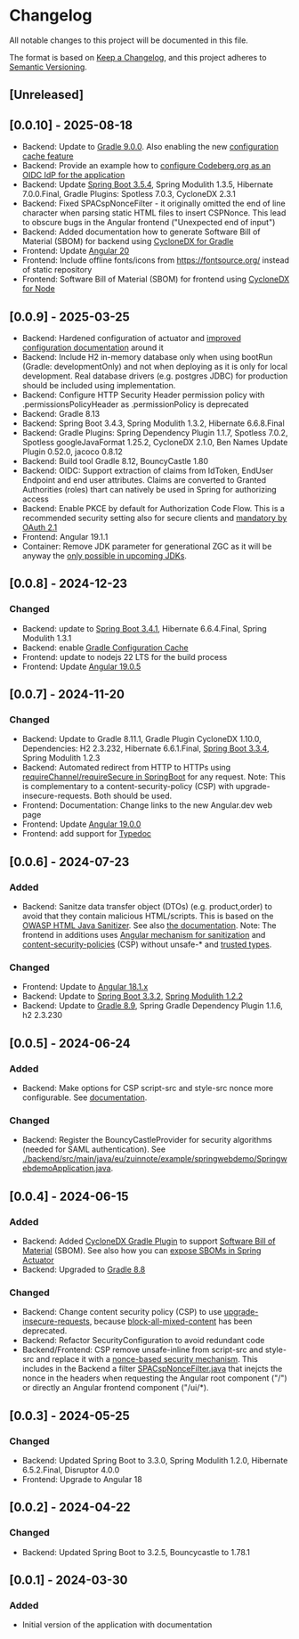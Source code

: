 # Changelog

All notable changes to this project will be documented in this file.

The format is based on [Keep a Changelog](https://keepachangelog.com/en/1.1.0/),
and this project adheres to [Semantic Versioning](https://semver.org/spec/v2.0.0.html).
## [Unreleased]

## [0.0.10] - 2025-08-18
* Backend: Update to [Gradle 9.0.0](https://docs.gradle.org/9.0.0/release-notes.html). Also enabling the new [configuration cache feature](https://docs.gradle.org/current/userguide/configuration_cache.html)
* Backend: Provide an example how to [configure Codeberg.org as an OIDC IdP for the application](./backend/docs/EXAMPLE-CODEBERG-OIDC.md)
* Backend: Update [Spring Boot 3.5.4](https://spring.io/blog/2025/05/22/spring-boot-3-5-0-available-now), Spring Modulith 1.3.5, Hibernate 7.0.0.Final, Gradle Plugins: Spotless 7.0.3, CycloneDX 2.3.1
* Backend: Fixed SPACspNonceFilter - it originally omitted the end of line character when parsing static HTML files to insert CSPNonce. This lead to obscure bugs in the Angular frontend ("Unexpected end of input")
* Backend: Added documentation how to generate Software Bill of Material (SBOM) for backend using [CycloneDX for Gradle](https://github.com/CycloneDX/cyclonedx-gradle-plugin)
* Frontend: Update [Angular 20](https://blog.angular.dev/announcing-angular-v20-b5c9c06cf301)
* Frontend: Include offline fonts/icons from https://fontsource.org/ instead of static repository
* Frontend: Software Bill of Material (SBOM) for frontend using [CycloneDX for Node](https://github.com/CycloneDX/cyclonedx-node-npm)


## [0.0.9] - 2025-03-25
* Backend: Hardened configuration of actuator and [improved configuration documentation](./backend/docs/CONFIGURE.md) around it
* Backend: Include H2 in-memory database only when using bootRun (Gradle: developmentOnly) and not when deploying as it is only for local development. Real database drivers (e.g. postgres JDBC) for production should be included using implementation.
* Backend: Configure HTTP Security Header permission policy with .permissionsPolicyHeader as .permissionPolicy is deprecated
* Backend: Gradle 8.13
* Backend: Spring Boot 3.4.3, Spring Modulith 1.3.2, Hibernate 6.6.8.Final
* Backend: Gradle Plugins: Spring Dependency Plugin 1.1.7, Spotless 7.0.2, Spotless googleJavaFormat 1.25.2, CycloneDX 2.1.0, Ben Names Update Plugin 0.52.0, jacoco 0.8.12
* Backend: Build tool Gradle 8.12, BouncyCastle 1.80
* Backend: OIDC: Support extraction of claims from IdToken, EndUser Endpoint and end user attributes. Claims are converted to Granted Authorities (roles) thart can natively be used in Spring for authorizing access
* Backend: Enable PKCE by default for Authorization Code Flow. This is a recommended security setting also for secure clients and [mandatory by OAuth 2.1](https://datatracker.ietf.org/doc/html/draft-ietf-oauth-v2-1-12)
* Frontend: Angular 19.1.1
* Container: Remove JDK parameter for generational ZGC as it will be anyway the [only possible in upcoming JDKs](https://openjdk.org/jeps/474).

## [0.0.8] - 2024-12-23
### Changed
* Backend: update to [Spring Boot 3.4.1](https://spring.io/blog/2024/12/19/spring-boot-3-4-1-available-now), Hibernate 6.6.4.Final, Spring Modulith 1.3.1
* Backend: enable [Gradle Configuration Cache](https://docs.gradle.org/current/userguide/configuration_cache.html#config_cache:usage:parallel)
* Frontend: update to nodejs 22 LTS for the build process
* Frontend: Update [Angular 19.0.5](https://github.com/angular/angular/releases/tag/19.0.5)

## [0.0.7] - 2024-11-20
### Changed
* Backend: Update to Gradle 8.11.1, Gradle Plugin CycloneDX 1.10.0, Dependencies: H2 2.3.232, Hibernate 6.6.1.Final, [Spring Boot 3.3.4](https://spring.io/blog/2024/09/19/spring-boot-3-3-4-available-now), Spring Modulith 1.2.3
* Backend: Automated redirect from HTTP to HTTPs using [requireChannel/requireSecure in SpringBoot](https://docs.spring.io/spring-security/site/docs/current/api/org/springframework/security/config/annotation/web/builders/HttpSecurity.html) for any request. Note: This is complementary to a content-security-policy (CSP) with upgrade-insecure-requests. Both should be used.
* Frontend: Documentation: Change links to the new Angular.dev web page
* Frontend: Update [Angular 19.0.0](https://github.com/angular/angular/releases/tag/19.0.0)
* Frontend: add support for [Typedoc](https://typedoc.org/)

## [0.0.6] - 2024-07-23
### Added
* Backend: Sanitze data transfer object (DTOs) (e.g. product,order) to avoid that they contain malicious HTML/scripts. This is based on the [OWASP HTML Java Sanitizer](https://owasp.org/www-project-java-html-sanitizer/). See also [the documentation](./backend/docs/ARCHITECTURE.md). Note: The frontend in additions uses [Angular mechanism for sanitization](https://angular.dev/best-practices/security) and [content-security-policies](https://angular.dev/best-practices/security#content-security-policy) (CSP) without unsafe-* and [trusted types](https://angular.dev/best-practices/security#enforcing-trusted-types).
### Changed
* Frontend: Update to [Angular 18.1.x](https://github.com/angular/angular/releases/tag/18.1.1)
* Backend: Update to [Spring Boot 3.3.2](https://spring.io/blog/2024/07/18/spring-boot-3-3-2-available-now), [Spring Modulith 1.2.2](https://spring.io/blog/2024/06/21/spring-modulith-1-1-6-and-1-2-1-released)
* Backend: Update to [Gradle 8.9](https://docs.gradle.org/8.9/release-notes.html), Spring Gradle Dependency Plugin 1.1.6, h2 2.3.230


## [0.0.5] - 2024-06-24
### Added
* Backend: Make options for CSP script-src and style-src nonce more configurable. See [documentation](./backend/docs/CONFIGURE.md).
### Changed
* Backend: Register the BouncyCastleProvider for security algorithms (needed for SAML authentication). See [./backend/src/main/java/eu/zuinnote/example/springwebdemo/SpringwebdemoApplication.java](./backend/src/main/java/eu/zuinnote/example/springwebdemo/SpringwebdemoApplication.java).



## [0.0.4] - 2024-06-15
### Added
* Backend: Added [CycloneDX Gradle Plugin](https://github.com/CycloneDX/cyclonedx-gradle-plugin) to support [Software Bill of Material](https://en.wikipedia.org/wiki/Software_supply_chain) (SBOM). See also how you can [expose SBOMs in Spring Actuator](https://spring.io/blog/2024/05/24/sbom-support-in-spring-boot-3-3)
* Backend: Upgraded to [Gradle 8.8](https://docs.gradle.org/8.8/release-notes.html)
### Changed
* Backend: Change content security policy (CSP) to use [upgrade-insecure-requests](https://developer.mozilla.org/en-US/docs/Web/HTTP/Headers/Content-Security-Policy/upgrade-insecure-requests), because [block-all-mixed-content](https://developer.mozilla.org/en-US/docs/Web/HTTP/Headers/Content-Security-Policy/block-all-mixed-content) has been deprecated.
* Backend: Refactor SecurityConfiguration to avoid redundant code
* Backend/Frontend: CSP remove unsafe-inline from script-src and style-src and replace it with a [nonce-based security mechanism](https://angular.dev/best-practices/security#content-security-policy). This includes in the Backend a filter [SPACspNonceFilter.java](./backend/src/main/java/eu/zuinnote/example/springwebdemo/configuration/SPACspNonceFilter.java) that inejcts the nonce in the headers when requesting the Angular root component ("/") or directly an Angular frontend component ("/ui/*).


## [0.0.3] - 2024-05-25
### Changed
* Backend: Updated Spring Boot to 3.3.0, Spring Modulith 1.2.0, Hibernate 6.5.2.Final, Disruptor 4.0.0
* Frontend: Upgrade to Angular 18

## [0.0.2] - 2024-04-22
### Changed
* Backend: Updated Spring Boot to 3.2.5, Bouncycastle to 1.78.1

## [0.0.1] - 2024-03-30

### Added
* Initial version of the application with documentation



